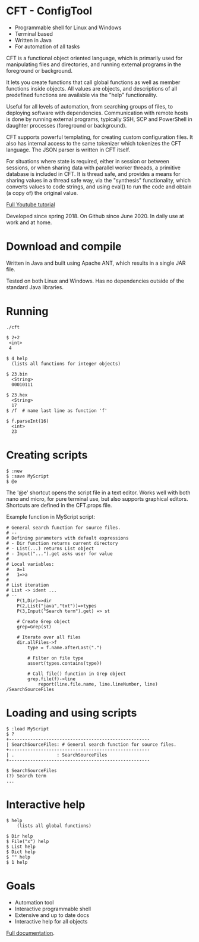 

# CFT - ConfigTool

- Programmable shell for Linux and Windows
- Terminal based
- Written in Java
- For automation of all tasks


CFT is a functional object oriented language, which is primarily used for manipulating files and directories, and running
external programs in the foreground or background.

It lets you create functions that call global functions as well as member functions inside objects. All values
are objects, and descriptions of all predefined functions are available via the "help" functionality.

Useful for all levels of automation, from searching groups of files, to deploying software with dependencies.
Communication with remote hosts is done by running external programs, typically SSH, SCP and PowerShell 
in daughter processes (foreground or background). 

CFT supports powerful templating, for creating custom configuration files. It also has internal access
to the same tokenizer which tokenizes the CFT language. The JSON parser is written
in CFT itself.

For situations where state is required, either in session or between sessions, or when sharing data with
parallel worker threads, a primitive database is included in CFT. It is thread safe, and provides a
means for sharing values in a thread safe way, via the "synthesis" functionality, which converts
values to code strings, and using eval() to run the code and obtain (a copy of) the original value.

[Full Youtube tutorial](https://www.youtube.com/playlist?list=PLj58HwpT4Qy80WhDBycFKxIhWFzv5WkwO)

Developed since spring 2018. On Github since June 2020. In daily use at work and at home.


# Download and compile

Written in Java and built using Apache ANT, which results in a single JAR file. 

Tested on both Linux and Windows. Has no dependencies outside of the standard Java libraries.

# Running

```
./cft

$ 2+2
 <int>
 4

$ 4 help
  (lists all functions for integer objects)
  
$ 23.bin
  <String>
  00010111 
  
$ 23.hex
  <String>
  17
$ /f  # name last line as function 'f'
  
$ f.parseInt(16)
  <int>
  23
```

# Creating scripts
```
$ :new
$ :save MyScript
$ @e
```

The '@e' shortcut opens the script file in a text editor. Works well with both nano and micro, for pure terminal use, but
also supports graphical editors. Shortcuts are defined in the CFT.props file. 

Example function in MyScript script:

```
# General search function for source files.
# --
# Defining parameters with default expressions
# - Dir function returns current directory
# - List(...) returns List object
# - Input("...").get asks user for value
# 
# Local variables: 
#   a=1
#   1=>a
#
# List iteration
# List -> ident ...
# --
	P(1,Dir)=>dir
	P(2,List("java","txt"))=>types
	P(3,Input("Search term").get) => st

	# Create Grep object
	grep=Grep(st)  
	
	# Iterate over all files
	dir.allFiles->f 
		type = f.name.afterLast(".")
		
		# Filter on file type
		assert(types.contains(type))
		
		# Call file() function in Grep object
		grep.file(f)->line
			report(line.file.name, line.lineNumber, line)
/SearchSourceFiles
```


# Loading and using scripts

```
$ :load MyScript
$ ?
+-----------------------------------------------------
| SearchSourceFiles: # General search function for source files.
+-----------------------------------------------------
| .                : SearchSourceFiles
+-----------------------------------------------------

$ SearchSourceFiles
(?) Search term
...
```


# Interactive help

```
$ help
	(lists all global functions)
	
$ Dir help
$ File("x") help
$ List help
$ Dict help
$ "" help
$ 1 help
```


# Goals

- Automation tool
- Interactive programmable shell
- Extensive and up to date docs
- Interactive help for all objects


[Full documentation](doc/Doc.md).

